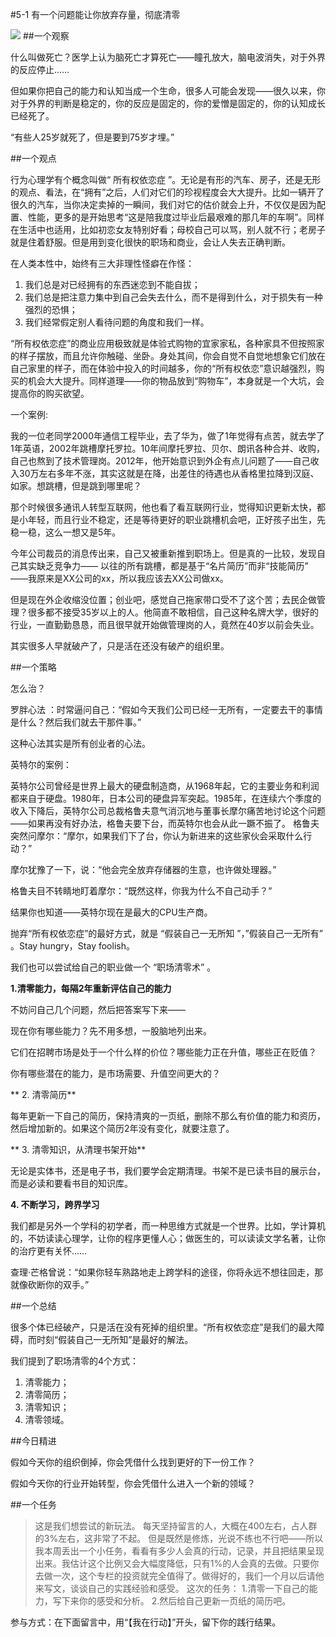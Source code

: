 #5-1 有一个问题能让你放弃存量，彻底清零

![](./_image/WechatIMG45.jpeg)
##一个观察

什么叫做死亡？医学上认为脑死亡才算死亡——瞳孔放大，脑电波消失，对于外界的反应停止……

但如果你把自己的能力和认知当成一个生命，很多人可能会发现——很久以来，你对于外界的判断是稳定的，你的反应是固定的，你的爱憎是固定的，你的认知成长已经死了。

“有些人25岁就死了，但是要到75岁才埋。”

##一个观点

行为心理学有个概念叫做“ 所有权依恋症 ”。无论是有形的汽车、房子，还是无形的观点、看法，在“拥有”之后，人们对它们的珍视程度会大大提升。比如一辆开了很久的汽车，当你决定卖掉的一瞬间，我们对它的估价就会上升，不仅仅是因为配置、性能，更多的是开始思考“这是陪我度过毕业后最艰难的那几年的车啊”。同样在生活中也适用，比如初恋女友特别好看；母校自己可以骂，别人就不行；老房子就是住着舒服。但是用到变化很快的职场和商业，会让人失去正确判断。

在人类本性中，始终有三大非理性怪癖在作怪：
1. 我们总是对已经拥有的东西迷恋到不能自拔；
2. 我们总是把注意力集中到自己会失去什么，而不是得到什么，对于损失有一种强烈的恐惧；
3. 我们经常假定别人看待问题的角度和我们一样。

“所有权依恋症”的商业应用极致就是体验式购物的宜家家私，各种家具不但按照家的样子摆放，而且允许你触碰、坐卧。身处其间，你会自觉不自觉地想象它们放在自己家里的样子，而在体验中投入的时间越多，你的“所有权依恋”意识越强烈，购买的机会大大提升。同样道理——你的物品放到“购物车”，本身就是一个大坑，会提高你的购买欲望。

一个案例:

我的一位老同学2000年通信工程毕业，去了华为，做了1年觉得有点苦，就去学了1年英语，2002年跳槽摩托罗拉。10年间摩托罗拉、贝尔、朗讯各种合并、收购，自己也熬到了技术管理岗。2012年，他开始意识到外企有点儿问题了——自己收入30万左右多年不涨，其实这就是在降，出差住的待遇也从香格里拉降到汉庭、如家。想跳槽，但是跳到哪里呢？

那个时候很多通讯人转型互联网，他也看了看互联网行业，觉得知识更新太快，都是小年轻，而且行业不稳定，还是等待更好的职业跳槽机会吧，正好孩子出生，先稳一稳，这么一想又是5年。

今年公司裁员的消息传出来，自己又被重新推到职场上。但是真的一比较，发现自己其实缺乏竞争力—— 以往的所有跳槽，都是基于“名片简历”而非“技能简历” ——我原来是XX公司的xx，所以我应该去XX公司做xx。

但是现在外企收缩没位置；创业吧，感觉自己拖家带口受不了这个苦；去民企做管理？很多都不接受35岁以上的人。他简直不敢相信，自己这种名牌大学，很好的行业，一直勤勤恳恳，而且很早就开始做管理岗的人，竟然在40岁以前会失业。

其实很多人早就破产了，只是活在还没有破产的组织里。

##一个策略

怎么治？

罗胖心法 ：时常逼问自己：“假如今天我们公司已经一无所有，一定要去干的事情是什么？然后我们就去干那件事。”

这种心法其实是所有创业者的心法。

英特尔的案例：

英特尔公司曾经是世界上最大的硬盘制造商，从1968年起，它的主要业务和利润都来自于硬盘。1980年，日本公司的硬盘异军突起。1985年，在连续六个季度的收入下降后，英特尔公司总裁格鲁夫意气消沉地与董事长摩尔痛苦地讨论这个问题——如果再没有好办法，格鲁夫要下台，而英特尔也会从此一蹶不振了。
格鲁夫突然问摩尔：“摩尔，如果我们下了台，你认为新进来的这些家伙会采取什么行动？”

摩尔犹豫了一下，说：“他会完全放弃存储器的生意，也许做处理器。”

格鲁夫目不转睛地盯着摩尔：“既然这样，你我为什么不自己动手？”

结果你也知道——英特尔现在是最大的CPU生产商。

抛弃“所有权依恋症”的最好方式，就是 “假装自己一无所知 ”，”假装自己一无所有” 。Stay hungry，Stay foolish。

我们也可以尝试给自己的职业做一个 “职场清零术” 。

**1.清零能力，每隔2年重新评估自己的能力**

不妨问自己几个问题，然后把答案写下来——

现在你有哪些能力？先不用多想，一股脑地列出来。

它们在招聘市场是处于一个什么样的价位？哪些能力正在升值，哪些正在贬值？

你有哪些潜在的能力，是市场需要、升值空间更大的？

** 2. 清零简历**

每年更新一下自己的简历，保持清爽的一页纸，删除不那么有价值的能力和资历，然后增加新的。如果这个简历2年没有变化，就要注意了。

** 3. 清零知识，从清理书架开始**

无论是实体书，还是电子书，我们要学会定期清理。书架不是已读书目的展示台，而是必读和要看书目的知识库。
 
**4. 不断学习，跨界学习**

我们都是另外一个学科的初学者，而一种思维方式就是一个世界。比如，学计算机的，不妨读读心理学，让你的程序更懂人心；做医生的，可以读读文学名著，让你的治疗更有关怀……

查理·芒格曾说：“如果你轻车熟路地走上跨学科的途径，你将永远不想往回走，那就像砍断你的双手。” 

##一个总结

很多个体已经破产，只是活在没有死掉的组织里。“所有权依恋症”是我们的最大障碍，而时刻“假装自己一无所知”是最好的解法。

我们提到了职场清零的4个方式：
1. 清零能力；
2. 清零简历；
3. 清零知识；
4. 清零领域。

##今日精进

假如今天你的组织倒掉，你会凭借什么找到更好的下一份工作？

假如今天你的行业开始转型，你会凭借什么进入一个新的领域？

##一个任务

>这是我们想尝试的新玩法。
每天坚持留言的人，大概在400左右，占人群的3%左右，这非常了不起。
但是既然是修炼，光说不练也不行吧——所以我本周丢出一个小任务，看看有多少人会真的行动，记录，并且把结果呈现出来。我估计这个比例又会大幅度降低，只有1%的人会真的去做。只要你去做一次，这个专栏的投资就完全值得了。做得好的，我们一个月以后请他来写文，谈谈自己的实践经验和感受。
这次的任务：
1.清零一下自己的能力，写下来你的感受和分析。
2.然后给自己更新一页纸的简历吧。

参与方式：在下面留言中，用“【我在行动】”开头，留下你的践行结果。